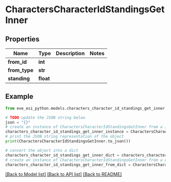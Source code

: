 # CharactersCharacterIdStandingsGetInner


## Properties

Name | Type | Description | Notes
------------ | ------------- | ------------- | -------------
**from_id** | **int** |  | 
**from_type** | **str** |  | 
**standing** | **float** |  | 

## Example

```python
from eve_esi_python.models.characters_character_id_standings_get_inner import CharactersCharacterIdStandingsGetInner

# TODO update the JSON string below
json = "{}"
# create an instance of CharactersCharacterIdStandingsGetInner from a JSON string
characters_character_id_standings_get_inner_instance = CharactersCharacterIdStandingsGetInner.from_json(json)
# print the JSON string representation of the object
print(CharactersCharacterIdStandingsGetInner.to_json())

# convert the object into a dict
characters_character_id_standings_get_inner_dict = characters_character_id_standings_get_inner_instance.to_dict()
# create an instance of CharactersCharacterIdStandingsGetInner from a dict
characters_character_id_standings_get_inner_from_dict = CharactersCharacterIdStandingsGetInner.from_dict(characters_character_id_standings_get_inner_dict)
```
[[Back to Model list]](../README.md#documentation-for-models) [[Back to API list]](../README.md#documentation-for-api-endpoints) [[Back to README]](../README.md)


